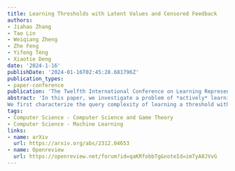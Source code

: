 ```yaml
---
title: Learning Thresholds with Latent Values and Censored Feedback
authors:
- Jiahao Zhang
- Tao Lin
- Weiqiang Zheng
- Zhe Feng
- Yifeng Teng
- Xiaotie Deng
date: '2024-1-16'
publishDate: '2024-01-16T02:45:28.681796Z'
publication_types:
- paper-conference
publication: 'The Twelfth International Conference on Learning Representations (ICLR 2024)'
abstract: 'In this paper, we investigate a problem of *actively* learning threshold in latent space, where the *unknown* reward {{< math >}}$g(\gamma, v)${{< /math >}} depends on the proposed threshold {{< math >}}$\gamma${{< /math >}} and latent value {{< math >}}$v${{< /math >}} and it can be *only* achieved if the threshold is lower than or equal to the *unknown* latent value. This problem has broad applications in practical scenarios, e.g., reserve price optimization in online auctions, online task assignments in crowdsourcing, setting recruiting bars in hiring, etc.
We first characterize the query complexity of learning a threshold with the expected reward at most {{< math >}}$\epsilon${{< /math >}} smaller than the optimum and prove that the number of queries needed can be infinitely large even when {{< math >}}$g(\gamma, v)${{< /math >}} is monotone with respect to both {{< math >}}$\gamma${{< /math >}} and {{< math >}}$v${{< /math >}}. On the positive side, we provide a tight query complexity {{< math >}}$\tilde{\Theta}(1/\epsilon^3)${{< /math >}} when {{< math >}}$g${{< /math >}} is monotone and the CDF of value distribution is Lipschitz. Moreover, we show a tight {{< math >}}$\tilde{\Theta}(1/\epsilon^3)${{< /math >}} query complexity can be achieved as long as {{< math >}}$g${{< /math >}} satisfies right Lipschitzness, which provides a complete characterization for this problem. Finally, we extend this model to an online learning setting and demonstrate a tight {{< math >}}$\Theta(T^{2/3})${{< /math >}} regret bound using continuous-arm bandit techniques and the aforementioned query complexity results.'
tags:
- Computer Science - Computer Science and Game Theory
- Computer Science - Machine Learning
links:
- name: arXiv
  url: https://arxiv.org/abs/2312.04653
- name: Openreview
  url: https://openreview.net/forum?id=qaKRfobbTg&noteId=imTyA8JVvG
---
```

